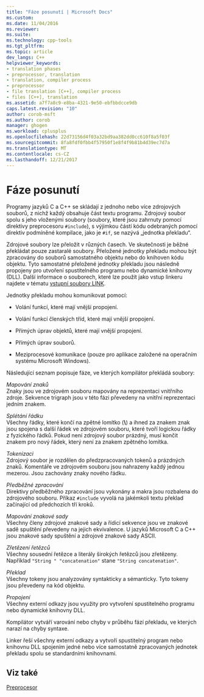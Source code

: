 ```yaml
---
title: "Fáze posunutí | Microsoft Docs"
ms.custom: 
ms.date: 11/04/2016
ms.reviewer: 
ms.suite: 
ms.technology: cpp-tools
ms.tgt_pltfrm: 
ms.topic: article
dev_langs: C++
helpviewer_keywords:
- translation phases
- preprocessor, translation
- translation, compiler process
- preprocessor
- file translation [C++], compiler process
- files [C++], translation
ms.assetid: a7f7a8c9-e8ba-4321-9e50-ebfbbdcce9db
caps.latest.revision: "10"
author: corob-msft
ms.author: corob
manager: ghogen
ms.workload: cplusplus
ms.openlocfilehash: 22d73156d4f03a32bd9aa382dd0cc610f8a5f03f
ms.sourcegitcommit: 8fa8fdf0fbb4f57950f1e8f4f9b81b4d39ec7d7a
ms.translationtype: MT
ms.contentlocale: cs-CZ
ms.lasthandoff: 12/21/2017
---
```

# <a name="phases-of-translation"></a>Fáze posunutí
Programy jazyků C a C++ se skládají z jednoho nebo více zdrojových souborů, z nichž každý obsahuje část textu programu. Zdrojový soubor spolu s jeho vloženými soubory (soubory, které jsou zahrnuty pomocí direktivy preprocesoru `#include`), s výjimkou částí kódu odebraných pomocí direktiv podmíněné kompilace, jako je `#if`, se nazývá „jednotka překladu“.  
  
 Zdrojové soubory lze přeložit v různých časech. Ve skutečnosti je běžné překládat pouze zastaralé soubory. Přeložené jednotky překladu mohou být zpracovány do souborů samostatného objektu nebo do knihoven kódu objektu. Tyto samostatné přeložené jednotky překladu jsou následně propojeny pro utvoření spustitelného programu nebo dynamické knihovny (DLL).  Další informace o souborech, které lze použít jako vstup linkeru najdete v tématu [vstupní soubory LINK](../build/reference/link-input-files.md).  
  
 Jednotky překladu mohou komunikovat pomocí:  
  
-   Volání funkcí, které mají vnější propojení.  
  
-   Volání funkcí členských tříd, které mají vnější propojení.  
  
-   Přímých úprav objektů, které mají vnější propojení.  
  
-   Přímých úprav souborů.  
  
-   Meziprocesové komunikace (pouze pro aplikace založené na operačním systému Microsoft Windows).  
  
 Následující seznam popisuje fáze, ve kterých kompilátor překládá soubory:  
  
 *Mapování znaků*  
 Znaky jsou ve zdrojovém souboru mapovány na reprezentaci vnitřního zdroje. Sekvence trigraph jsou v této fázi převedeny na vnitřní reprezentaci jedním znakem.  
  
 *Splétání řádku*  
 Všechny řádky, které končí na zpětné lomítko (**\\**) a ihned za znakem znak jsou spojena s další řádek ve zdrojovém souboru, které tvoří logickou řádky z fyzického řádků. Pokud není zdrojový soubor prázdný, musí končit znakem pro nový řádek, který není za znakem zpětného lomítka.  
  
 *Tokenizaci*  
 Zdrojový soubor je rozdělen do předzpracovaných tokenů a prázdných znaků. Komentáře ve zdrojovém souboru jsou nahrazeny každý jednou mezerou. Jsou zachovány znaky nového řádku.  
  
 *Předběžné zpracování*  
 Direktivy předběžného zpracování jsou vykonány a makra jsou rozbalena do zdrojového souboru. Příkaz `#include` vyvolá na jakémkoli textu překlad začínající od předchozích tří kroků.  
  
 *Mapování znakové sady*  
 Všechny členy zdrojové znakové sady a řídicí sekvence jsou ve znakové sadě spuštění převedeny na jejich ekvivalence. U jazyků Microsoft C a C++ jsou znakové sady spuštění a zdrojové znakové sady ASCII.  
  
 *Zřetězení řetězců*  
 Všechny sousední řetězce a literály širokých řetězců jsou zřetězeny. Například `"String " "concatenation"` stane `"String concatenation"`.  
  
 *Překlad*  
 Všechny tokeny jsou analyzovány syntakticky a sémanticky. Tyto tokeny jsou převedeny na kód objektu.  
  
 *Propojení*  
 Všechny externí odkazy jsou využity pro vytvoření spustitelného programu nebo dynamické knihovny DLL.  
  
 Kompilátor vytváří varování nebo chyby v průběhu fází překladu, ve kterých narazí na chyby syntaxe.  
  
 Linker řeší všechny externí odkazy a vytvoří spustitelný program nebo knihovnu DLL spojením jedné nebo více samostatně zpracovaných jednotek překladu spolu se standardními knihovnami.  
  
## <a name="see-also"></a>Viz také  
 [Preprocesor](../preprocessor/preprocessor.md)